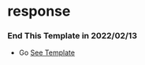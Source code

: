 # response
### End This Template in 2022/02/13
 - Go [See Template](https://tom-website.github.io/christmas/)
